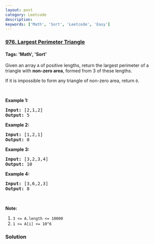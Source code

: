 ```yaml
---
layout: post
category: Leetcode
description: 
keywords: ['Math', 'Sort', 'Leetcode', 'Easy']
---
```

### [976. Largest Perimeter Triangle](https://leetcode.com/problems/largest-perimeter-triangle)

#### Tags: 'Math', 'Sort'

<div class="content__u3I1 question-content__JfgR"><div><p>Given an array <code>A</code> of positive lengths, return the largest perimeter of a triangle with <strong>non-zero area</strong>, formed from 3 of these lengths.</p>
<p>If it is impossible to form any triangle of non-zero area, return <code>0</code>.</p>
<p> </p>
<ol>
</ol>
<div>
<p><strong>Example 1:</strong></p>
<pre><strong>Input: </strong><span id="example-input-1-1">[2,1,2]</span>
<strong>Output: </strong><span id="example-output-1">5</span>
</pre>
<div>
<p><strong>Example 2:</strong></p>
<pre><strong>Input: </strong><span id="example-input-2-1">[1,2,1]</span>
<strong>Output: </strong><span id="example-output-2">0</span>
</pre>
<div>
<p><strong>Example 3:</strong></p>
<pre><strong>Input: </strong><span id="example-input-3-1">[3,2,3,4]</span>
<strong>Output: </strong><span id="example-output-3">10</span>
</pre>
<div>
<p><strong>Example 4:</strong></p>
<pre><strong>Input: </strong><span id="example-input-4-1">[3,6,2,3]</span>
<strong>Output: </strong><span id="example-output-4">8</span>
</pre>
<p> </p>
<p><strong>Note:</strong></p>
<ol>
<li><code>3 &lt;= A.length &lt;= 10000</code></li>
<li><code>1 &lt;= A[i] &lt;= 10^6</code></li>
</ol>
</div>
</div>
</div>
</div></div></div>

### Solution
